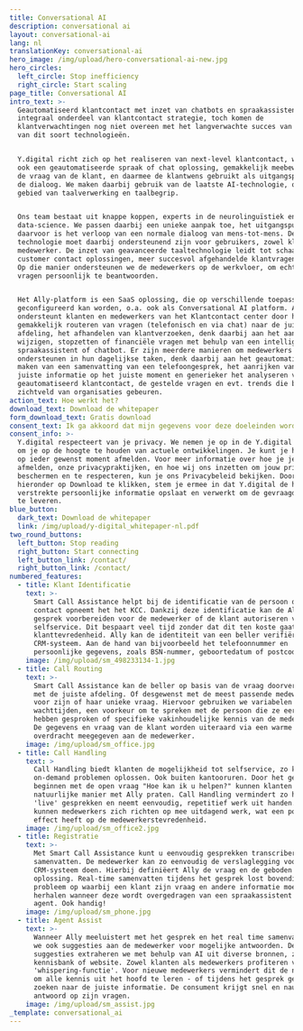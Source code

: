 ```yaml
---
title: Conversational AI
description: conversational ai
layout: conversational-ai
lang: nl
translationKey: conversational-ai
hero_image: /img/upload/hero-conversational-ai-new.jpg
hero_circles:
  left_circle: Stop inefficiency
  right_circle: Start scaling
page_title: Conversational AI
intro_text: >-
  Geautomatiseerd klantcontact met inzet van chatbots en spraakassistenten vormt
  integraal onderdeel van klantcontact strategie, toch komen de
  klantverwachtingen nog niet overeen met het langverwachte succes van de inzet
  van dit soort technologieën. 


  Y.digital richt zich op het realiseren van next-level klantcontact, waarbij
  ook een geautomatiseerde spraak of chat oplossing, gemakkelijk meebeweegt met
  de vraag van de klant, en daarmee de klantwens gebruikt als uitgangspunt voor
  de dialoog. We maken daarbij gebruik van de laatste AI-technologie, op het
  gebied van taalverwerking en taalbegrip. 


  Ons team bestaat uit knappe koppen, experts in de neurolinguïstiek en
  data-science. We passen daarbij een unieke aanpak toe, het uitgangspunt
  daarvoor is het verloop van een normale dialoog van mens-tot-mens. De
  technologie moet daarbij ondersteunend zijn voor gebruikers, zowel klant als
  medewerker. De inzet van geavanceerde taaltechnologie leidt tot schaalbare
  customer contact oplossingen, meer succesvol afgehandelde klantvragen, meer.
  Op die manier ondersteunen we de medewerkers op de werkvloer, om echt complexe
  vragen persoonlijk te beantwoorden.


  Het Ally-platform is een SaaS oplossing, die op verschillende toepassingen
  geconfigureerd kan worden, o.a. ook als Conversational AI platform. Ally
  ondersteunt klanten en medewerkers van het Klantcontact center door het
  gemakkelijk routeren van vragen (telefonisch en via chat) naar de juiste
  afdeling, het afhandelen van klantverzoeken, denk daarbij aan het aanvragen,
  wijzigen, stopzetten of financiële vragen met behulp van een intelligente
  spraakassistent of chatbot. Er zijn meerdere manieren om medewerkers te
  ondersteunen in hun dagelijkse taken, denk daarbij aan het geautomatiseerd
  maken van een samenvatting van een telefoongesprek, het aanrijken van de
  juiste informatie op het juiste moment en generieker het analyseren van
  geautomatiseerd klantcontact, de gestelde vragen en evt. trends die buiten het
  zichtveld van organisaties gebeuren.
action_text: Hoe werkt het?
download_text: Download de whitepaper
form_download_text: Gratis download
consent_text: Ik ga akkoord dat mijn gegevens voor deze doeleinden worden gebruikt.
consent_info: >-
  Y.digital respecteert van je privacy. We nemen je op in de Y.digital database
  om je op de hoogte te houden van actuele ontwikkelingen. Je kunt je hiervoor
  op ieder gewenst moment afmelden. Voor meer informatie over hoe je jezelf kunt
  afmelden, onze privacypraktijken, en hoe wij ons inzetten om jouw privacy te
  beschermen en te respecteren, kun je ons Privacybeleid bekijken. Door
  hieronder op Download te klikken, stem je ermee in dat Y.digital de hierboven
  verstrekte persoonlijke informatie opslaat en verwerkt om de gevraagde inhoud
  te leveren.
blue_button:
  dark_text: Download de whitepaper
  link: /img/upload/y-digital_whitepaper-nl.pdf
two_round_buttons:
  left_button: Stop reading
  right_button: Start connecting
  left_button_link: /contact/
  right_button_link: /contact/
numbered_features:
  - title: Klant Identificatie
    text: >-
      Smart Call Assistance helpt bij de identificatie van de persoon die
      contact opneemt het het KCC. Dankzij deze identificatie kan de Ally het
      gesprek voorbereiden voor de medewerker of de klant autoriseren voor
      selfservice. Dit bespaart veel tijd zonder dat dit ten koste gaat van de
      klanttevredenheid. Ally kan de identiteit van een beller verifiëren via uw
      CRM-systeem. Aan de hand van bijvoorbeeld het telefoonnummer en
      persoonlijke gegevens, zoals BSN-nummer, geboortedatum of postcode. 
    image: /img/upload/sm_498233134-1.jpg
  - title: Call Routing
    text: >-
      Smart Call Assistance kan de beller op basis van de vraag doorverbinden
      met de juiste afdeling. Of desgewenst met de meest passende medewerker
      voor zijn of haar unieke vraag. Hiervoor gebruiken we variabelen zoals
      wachttijden, een voorkeur om te spreken met de persoon die ze eerder
      hebben gesproken of specifieke vakinhoudelijke kennis van de medewerker.
      De gegevens en vraag van de klant worden uiteraard via een warme
      overdracht meegegeven aan de medewerker.
    image: /img/upload/sm_office.jpg
  - title: Call Handling
    text: >
      Call Handling biedt klanten de mogelijkheid tot selfservice, zo kunnen zij
      on-demand problemen oplossen. Ook buiten kantooruren. Door het gesprek te
      beginnen met de open vraag "Hoe kan ik u helpen?" kunnen klanten op een
      natuurlijke manier met Ally praten. Call Handling vermindert zo het aantal
      'live' gesprekken en neemt eenvoudig, repetitief werk uit handen. Zo
      kunnen medewerkers zich richten op mee uitdagend werk, wat een positief
      effect heeft op de medewerkerstevredenheid.
    image: /img/upload/sm_office2.jpg
  - title: Registratie
    text: >-
      Met Smart Call Assistance kunt u eenvoudig gesprekken transcriberen en
      samenvatten. De medewerker kan zo eenvoudig de verslaglegging voor het
      CRM-systeem doen. Hierbij definiëert Ally de vraag en de geboden
      oplossing. Real-time samenvatten tijdens het gesprek lost bovendien het
      probleem op waarbij een klant zijn vraag en andere informatie moet
      herhalen wanneer deze wordt overgedragen van een spraakassistent naar een
      agent. Ook handig!
    image: /img/upload/sm_phone.jpg
  - title: Agent Assist
    text: >-
      Wanneer Ally meeluistert met het gesprek en het real time samenvat, doen
      we ook suggesties aan de medewerker voor mogelijke antwoorden. Deze
      suggesties extraheren we met behulp van AI uit diverse bronnen, zoals een
      kennisbank of website. Zowel klanten als medewerkers profiteren van deze
      'whispering-functie'. Voor nieuwe medewerkers vermindert dit de noodzaak
      om alle kennis uit het hoofd te leren - of tijdens het gesprek gehaast te
      zoeken naar de juiste informatie. De consument krijgt snel en nauwkeurig
      antwoord op zijn vragen.
    image: /img/upload/sm_assist.jpg
_template: conversational_ai
---
```



